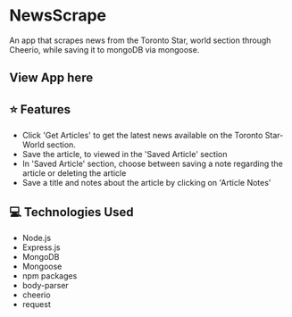 # NewsScrape

An app that scrapes news from the Toronto Star, world section through Cheerio, while saving it to mongoDB via mongoose.

## View App here


## :star: Features
* Click 'Get Articles' to get the latest news available on the Toronto Star- World section.
* Save the article, to viewed in the 'Saved Article' section
* In 'Saved Article' section, choose between saving a note regarding the article or deleting the article
* Save a title and notes about the article by clicking on 'Article Notes'

## :computer: Technologies Used
* Node.js
* Express.js
* MongoDB
* Mongoose
* npm packages
* body-parser
* cheerio
* request

